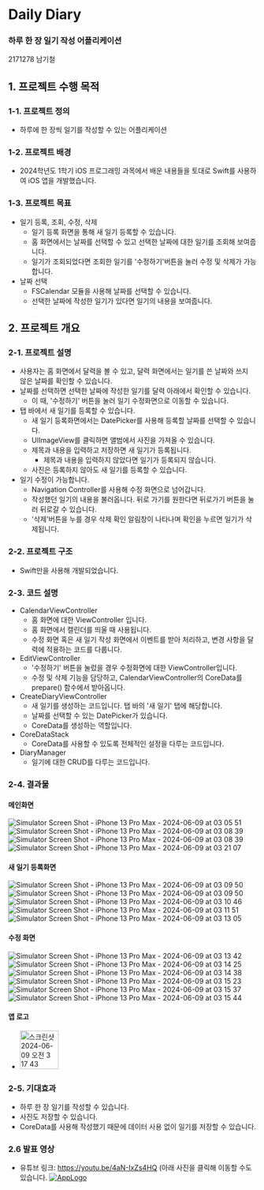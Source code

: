 # Daily Diary
### 하루 한 장 일기 작성 어플리케이션
2171278 남기철

## 1. 프로젝트 수행 목적
### 1-1. 프로젝트 정의
- 하루에 한 장씩 일기를 작성할 수 있는 어플리케이션

### 1-2. 프로젝트 배경
- 2024학년도 1학기 iOS 프로그래밍 과목에서 배운 내용들을 토대로 Swift를 사용하여 iOS 앱을 개발했습니다.

### 1-3. 프로젝트 목표
- 일기 등록, 조회, 수정, 삭제
  - 일기 등록 화면을 통해 새 일기 등록할 수 있습니다.
  - 홈 화면에서는 날짜를 선택할 수 있고 선택한 날짜에 대한 일기를 조회해 보여줍니다.
  - 일기가 조회되었다면 조회한 일기를 '수정하기'버튼을 눌러 수정 및 삭제가 가능합니다.
- 날짜 선택
  - FSCalendar 모듈을 사용해 날짜를 선택할 수 있습니다.
  - 선택한 날짜에 작성한 일기가 있다면 일기의 내용을 보여줍니다.

## 2. 프로젝트 개요
### 2-1. 프로젝트 설명
- 사용자는 홈 화면에서 달력을 볼 수 있고, 달력 화면에서는 일기를 쓴 날짜와 쓰지 않은 날짜를 확인할 수 있습니다.
- 날짜를 선택하면 선택한 날짜에 작성한 일기를 달력 아래에서 확인할 수 있습니다.
  - 이 때, '수정하기' 버튼을 눌러 일기 수정화면으로 이동할 수 있습니다.
- 탭 바에서 새 일기를 등록할 수 있습니다.
  - 새 일기 등록화면에서는 DatePicker를 사용해 등록할 날짜를 선택할 수 있습니다.
  - UIImageView를 클릭하면 앨범에서 사진을 가져올 수 있습니다.
  - 제목과 내용을 입력하고 저장하면 새 일기가 등록됩니다.
    - 제목과 내용을 입력하지 않았다면 일기가 등록되지 않습니다.
  - 사진은 등록하지 않아도 새 일기를 등록할 수 있습니다.
- 일기 수정이 가능합니다.
  - Navigation Controller를 사용해 수정 화면으로 넘어갑니다.
  - 작성했던 일기의 내용을 불러옵니다. 뒤로 가기를 원한다면 뒤로가기 버튼을 눌러 뒤로갈 수 있습니다.
  - '삭제'버튼을 누를 경우 삭제 확인 알림창이 나타나며 확인을 누르면 일기가 삭제됩니다.
 
### 2-2. 프로젝트 구조
- Swift만을 사용해 개발되었습니다.

### 2-3. 코드 설명
- CalendarViewController
  - 홈 화면에 대한 ViewController 입니다.
  - 홈 화면에서 캘린더를 띄울 때 사용됩니다.
  - 수정 화면 혹은 새 일기 작성 화면에서 이벤트를 받아 처리하고, 변경 사항을 달력에 적용하는 코드를 다룹니다.
- EditViewController
  - '수정하기' 버튼을 눌렀을 경우 수정화면에 대한 ViewController입니다.
  - 수정 및 삭제 기능을 담당하고, CalendarViewController의 CoreData를 prepare() 함수에서 받아옵니다.
- CreateDiaryViewController
  - 새 일기를 생성하는 코드입니다. 탭 바의 '새 일기' 탭에 해당합니다.
  - 날짜를 선택할 수 있는 DatePicker가 있습니다.
  - CoreData를 생성하는 역할입니다.
- CoreDataStack
  - CoreData를 사용할 수 있도록 전체적인 설정을 다루는 코드입니다.
- DiaryManager
  - 일기에 대한 CRUD를 다루는 코드입니다.

### 2-4. 결과물
#### 메인화면
  ![Simulator Screen Shot - iPhone 13 Pro Max - 2024-06-09 at 03 05 51](https://github.com/GiCheols/DiaryDaily/assets/94215392/e0a110e2-6453-4a7d-9e58-ff03c79a4f29)
  ![Simulator Screen Shot - iPhone 13 Pro Max - 2024-06-09 at 03 08 39](https://github.com/GiCheols/DiaryDaily/assets/94215392/fac87218-b6fa-42f0-93d8-e413b47b4323)
  ![Simulator Screen Shot - iPhone 13 Pro Max - 2024-06-09 at 03 08 39](https://github.com/GiCheols/DiaryDaily/assets/94215392/792ad529-bf5a-429d-8a4a-1bd5a590c3d7)
  ![Simulator Screen Shot - iPhone 13 Pro Max - 2024-06-09 at 03 21 07](https://github.com/GiCheols/DiaryDaily/assets/94215392/f6474586-7d1d-413a-afb9-664102875998)

#### 새 일기 등록화면
  ![Simulator Screen Shot - iPhone 13 Pro Max - 2024-06-09 at 03 09 50](https://github.com/GiCheols/DiaryDaily/assets/94215392/8b702c2f-ef65-416e-8c62-3a9772289b18)
  ![Simulator Screen Shot - iPhone 13 Pro Max - 2024-06-09 at 03 09 50](https://github.com/GiCheols/DiaryDaily/assets/94215392/3c71bd7e-6f24-4e79-9925-fe6f031c8d00)
  ![Simulator Screen Shot - iPhone 13 Pro Max - 2024-06-09 at 03 10 46](https://github.com/GiCheols/DiaryDaily/assets/94215392/6016a371-b641-4e50-b75d-e7427245aea6)
  ![Simulator Screen Shot - iPhone 13 Pro Max - 2024-06-09 at 03 11 51](https://github.com/GiCheols/DiaryDaily/assets/94215392/3900e0d0-cee0-4366-af99-49dfe8b3b021)
  ![Simulator Screen Shot - iPhone 13 Pro Max - 2024-06-09 at 03 13 05](https://github.com/GiCheols/DiaryDaily/assets/94215392/c0cc318e-95e0-46b2-8b1e-0baf0ae49cfe)
#### 수정 화면
  ![Simulator Screen Shot - iPhone 13 Pro Max - 2024-06-09 at 03 13 42](https://github.com/GiCheols/DiaryDaily/assets/94215392/bb209b51-f44a-429e-8f42-46dd75683b9b)
  ![Simulator Screen Shot - iPhone 13 Pro Max - 2024-06-09 at 03 14 25](https://github.com/GiCheols/DiaryDaily/assets/94215392/60275a69-979f-4add-9cb9-a5a9519e6566)
  ![Simulator Screen Shot - iPhone 13 Pro Max - 2024-06-09 at 03 14 38](https://github.com/GiCheols/DiaryDaily/assets/94215392/c39ee184-119f-4f9f-8fbf-ce6fbc03fc8a)
  ![Simulator Screen Shot - iPhone 13 Pro Max - 2024-06-09 at 03 15 23](https://github.com/GiCheols/DiaryDaily/assets/94215392/5ca7e5f0-fe57-4c33-ac2a-9a1cea274edf)
  ![Simulator Screen Shot - iPhone 13 Pro Max - 2024-06-09 at 03 15 37](https://github.com/GiCheols/DiaryDaily/assets/94215392/45409a6e-9e3f-40fe-8465-881a96697171)
  ![Simulator Screen Shot - iPhone 13 Pro Max - 2024-06-09 at 03 15 44](https://github.com/GiCheols/DiaryDaily/assets/94215392/a420647f-9d5f-403b-ba7e-ae9002464a5d)
#### 앱 로고
  - <img width="78" alt="스크린샷 2024-06-09 오전 3 17 43" src="https://github.com/GiCheols/DiaryDaily/assets/94215392/9686ff1d-6603-43fc-a3b0-03fcd679029d">

### 2-5. 기대효과
- 하루 한 장 일기를 작성할 수 있습니다.
- 사진도 저장할 수 있습니다.
- CoreData를 사용해 작성했기 때문에 데이터 사용 없이 일기를 저장할 수 있습니다.

### 2.6 발표 영상
- 유튜브 링크: https://youtu.be/4aN-IxZs4HQ (아래 사진을 클릭해 이동할 수도 있습니다.
  [![AppLogo](https://github.com/GiCheols/DiaryDaily/assets/94215392/98bfe845-fb40-4f00-93a9-9d878241664f)](https://youtu.be/4aN-IxZs4HQ)
